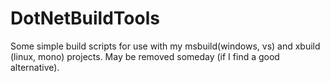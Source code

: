 # DotNetBuildTools
Some simple build scripts for use with my msbuild(windows, vs) and xbuild (linux, mono) projects. May be removed someday (if I find a good alternative).
